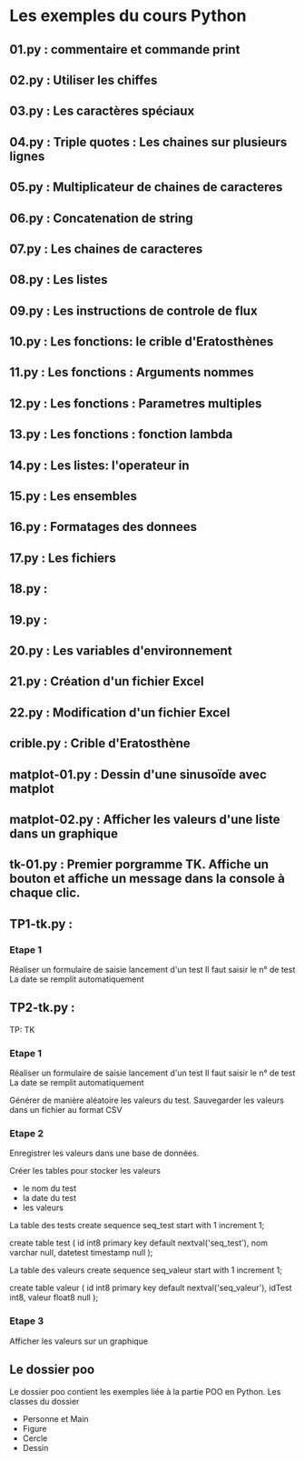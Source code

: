 # Les exemples du cours Python



## 01.py : commentaire et commande print

## 02.py : Utiliser les chiffes

## 03.py : Les caractères spéciaux

## 04.py : Triple quotes : Les chaines sur plusieurs lignes
 
## 05.py : Multiplicateur de chaines de caracteres

## 06.py : Concatenation de string

## 07.py : Les chaines de caracteres

## 08.py : Les listes

## 09.py : Les  instructions de controle de flux

## 10.py : Les fonctions: le crible d'Eratosthènes

## 11.py : Les fonctions : Arguments nommes

## 12.py : Les fonctions : Parametres multiples

## 13.py : Les fonctions : fonction lambda

## 14.py : Les listes: l'operateur in

## 15.py : Les ensembles

## 16.py : Formatages des donnees

## 17.py : Les fichiers

## 18.py : 

## 19.py : 

## 20.py : Les variables d'environnement

## 21.py : Création d'un fichier Excel

## 22.py : Modification d'un fichier Excel


## crible.py : Crible d'Eratosthène

## matplot-01.py : Dessin d'une sinusoïde avec matplot

## matplot-02.py : Afficher les valeurs d'une liste dans un graphique

## tk-01.py : Premier porgramme TK. Affiche un bouton et affiche un message dans la console à chaque clic.

## TP1-tk.py : 

### Etape 1 
Réaliser un formulaire de saisie lancement d'un test
Il faut saisir le n° de test
La date se remplit automatiquement

## TP2-tk.py : 
TP: TK

### Etape 1 
Réaliser un formulaire de saisie lancement d'un test
Il faut saisir le n° de test
La date se remplit automatiquement

Générer de manière aléatoire les valeurs du test.
Sauvegarder les valeurs dans un fichier au format CSV

### Etape 2 
Enregistrer les valeurs dans une base de données.

Créer les tables pour stocker les valeurs
- le nom du test
- la date du test 
- les valeurs

La table des tests
create sequence seq_test
start with 1
increment 1;

create table test (
id int8 primary key default nextval('seq_test'),
nom varchar null,
datetest timestamp null
);

La table des valeurs
create sequence seq_valeur
start with 1
increment 1;

create table valeur (
id int8 primary key default nextval('seq_valeur'),
idTest int8,
valeur float8 null
);

### Etape 3 

Afficher les valeurs sur un graphique







## Le dossier poo 
Le dossier poo contient les exemples liée à la partie POO en Python.
Les classes du dossier
*  Personne et Main 
*  Figure
*  Cercle
*  Dessin


